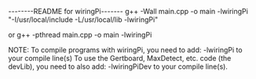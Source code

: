 --------README for wiringPi-------
g++ -Wall main.cpp -o main -lwiringPi
"-I/usr/local/include -L/usr/local/lib -lwiringPi"

or
g++ -pthread main.cpp -o main -lwiringPi

NOTE: To compile programs with wiringPi, you need to add:
    -lwiringPi
  to your compile line(s) To use the Gertboard, MaxDetect, etc.
  code (the devLib), you need to also add:
    -lwiringPiDev
  to your compile line(s).
